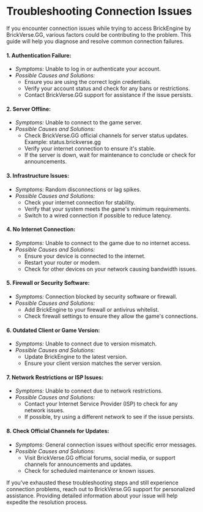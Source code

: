 # Troubleshooting Connection Issues

If you encounter connection issues while trying to access BrickEngine by BrickVerse.GG, various factors could be contributing to the problem. This guide will help you diagnose and resolve common connection failures.

#### 1. **Authentication Failure:**

* _Symptoms:_ Unable to log in or authenticate your account.
* _Possible Causes and Solutions:_
  * Ensure you are using the correct login credentials.
  * Verify your account status and check for any bans or restrictions.
  * Contact BrickVerse.GG support for assistance if the issue persists.

#### 2. **Server Offline:**

* _Symptoms:_ Unable to connect to the game server.
* _Possible Causes and Solutions:_
  * Check BrickVerse.GG official channels for server status updates. Example: status.brickverse.gg
  * Verify your internet connection to ensure it's stable.
  * If the server is down, wait for maintenance to conclude or check for announcements.

#### 3. **Infrastructure Issues:**

* _Symptoms:_ Random disconnections or lag spikes.
* _Possible Causes and Solutions:_
  * Check your internet connection for stability.
  * Verify that your system meets the game's minimum requirements.
  * Switch to a wired connection if possible to reduce latency.

#### 4. **No Internet Connection:**

* _Symptoms:_ Unable to connect to the game due to no internet access.
* _Possible Causes and Solutions:_
  * Ensure your device is connected to the internet.
  * Restart your router or modem.
  * Check for other devices on your network causing bandwidth issues.

#### 5. **Firewall or Security Software:**

* _Symptoms:_ Connection blocked by security software or firewall.
* _Possible Causes and Solutions:_
  * Add BrickEngine to your firewall or antivirus whitelist.
  * Check firewall settings to ensure they allow the game's connections.

#### 6. **Outdated Client or Game Version:**

* _Symptoms:_ Unable to connect due to version mismatch.
* _Possible Causes and Solutions:_
  * Update BrickEngine to the latest version.
  * Ensure your client version matches the server version.

#### 7. **Network Restrictions or ISP Issues:**

* _Symptoms:_ Unable to connect due to network restrictions.
* _Possible Causes and Solutions:_
  * Contact your Internet Service Provider (ISP) to check for any network issues.
  * If possible, try using a different network to see if the issue persists.

#### 8. **Check Official Channels for Updates:**

* _Symptoms:_ General connection issues without specific error messages.
* _Possible Causes and Solutions:_
  * Visit BrickVerse.GG official forums, social media, or support channels for announcements and updates.
  * Check for scheduled maintenance or known issues.

If you've exhausted these troubleshooting steps and still experience connection problems, reach out to BrickVerse.GG support for personalized assistance. Providing detailed information about your issue will help expedite the resolution process.
